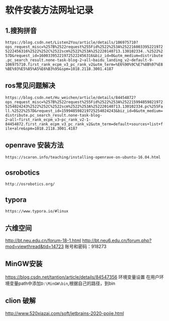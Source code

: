# 软件安装方法网址记录
##  1.搜狗拼音 
`https://blog.csdn.net/Listen2You/article/details/106975710?ops_request_misc=%257B%2522request%255Fid%2522%253A%2522160033952219725222456316%2522%252C%2522scm%2522%253A%252220140713.130102334..%2522%257D&request_id=160033952219725222456316&biz_id=0&utm_medium=distribute.pc_search_result.none-task-blog-2~all~baidu_landing_v2~default-9-106975710.first_rank_ecpm_v3_pc_rank_v2&utm_term=%E6%90%9C%E7%8B%97%E8%BE%93%E5%85%A5%E6%B3%95&spm=1018.2118.3001.4187`

## ros常见问题解决
`https://blog.csdn.net/Hu_weichen/article/details/84454872?ops_request_misc=%257B%2522request%255Fid%2522%253A%2522159948598219725254024243%2522%252C%2522scm%2522%253A%252220140713.130102334.pc%255Fall.%2522%257D&request_id=159948598219725254024243&biz_id=0&utm_medium=distribute.pc_search_result.none-task-blog-2~all~first_rank_ecpm_v3~pc_rank_v2-1-84454872.first_rank_ecpm_v3_pc_rank_v2&utm_term=default+sources+list+file+alre&spm=1018.2118.3001.4187`

## openrave 安装方法
`https://scaron.info/teaching/installing-openrave-on-ubuntu-16.04.html`

##  osrobotics
`http://osrobotics.org/`

## typora
`https://www.typora.io/#linux`

## 六维空间
http://bt.neu.edu.cn/forum-18-1.html
http://bt.neu6.edu.cn/forum.php?mod=viewthread&tid=14723
账号和密码：918273

## MinGW安装
https://blog.csdn.net/tantion/article/details/84547356
环境变量设置
在用户环境变量path中添加`D:\MinGW\bin`,根据自己的路径，到bin

## clion 破解
http://www.520xiazai.com/soft/jetbrains-2020-pojie.html